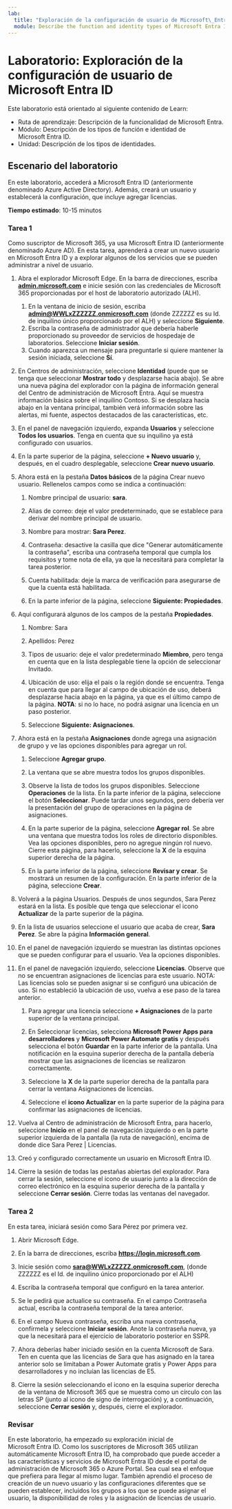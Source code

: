 ```yaml
---
lab:
  title: "Exploración de la configuración de usuario de Microsoft\_Entra\_ID"
  module: Describe the function and identity types of Microsoft Entra ID
---
```


# Laboratorio: Exploración de la configuración de usuario de Microsoft Entra ID

Este laboratorio está orientado al siguiente contenido de Learn:

- Ruta de aprendizaje: Descripción de la funcionalidad de Microsoft Entra.
- Módulo: Descripción de los tipos de función e identidad de Microsoft Entra ID.
- Unidad: Descripción de los tipos de identidades.

## Escenario del laboratorio

En este laboratorio, accederá a Microsoft Entra ID (anteriormente denominado Azure Active Directory).  Además, creará un usuario y establecerá la configuración, que incluye agregar licencias.  

**Tiempo estimado**: 10-15 minutos

### Tarea 1

Como suscriptor de Microsoft 365, ya usa Microsoft Entra ID (anteriormente denominado Azure AD).  En esta tarea, aprenderá a crear un nuevo usuario en Microsoft Entra ID y a explorar algunos de los servicios que se pueden administrar a nivel de usuario.

1. Abra el explorador Microsoft Edge. En la barra de direcciones, escriba **[admin.microsoft.com](https://admin.microsoft.com)** e inicie sesión con las credenciales de Microsoft 365 proporcionadas por el host de laboratorio autorizado (ALH).
    1. En la ventana de inicio de sesión, escriba **admin@WWLxZZZZZZ.onmicrosoft.com** (donde ZZZZZZ es su Id. de inquilino único proporcionado por el ALH) y seleccione **Siguiente**.
    1. Escriba la contraseña de administrador que debería haberle proporcionado su proveedor de servicios de hospedaje de laboratorios. Seleccione **Iniciar sesión**.
    1. Cuando aparezca un mensaje para preguntarle si quiere mantener la sesión iniciada, seleccione **Sí**.

1. En Centros de administración, seleccione **Identidad** (puede que se tenga que seleccionar **Mostrar todo** y desplazarse hacia abajo).  Se abre una nueva página del explorador con la página de información general del Centro de administración de Microsoft Entra. Aquí se muestra información básica sobre el inquilino Contoso. Si se desplaza hacia abajo en la ventana principal, también verá información sobre las alertas, mi fuente, aspectos destacados de las características, etc.

1. En el panel de navegación izquierdo, expanda **Usuarios** y seleccione **Todos los usuarios**. Tenga en cuenta que su inquilino ya está configurado con usuarios.

1. En la parte superior de la página, seleccione **+ Nuevo usuario** y, después, en el cuadro desplegable, seleccione **Crear nuevo usuario**.

1. Ahora está en la pestaña **Datos básicos** de la página Crear nuevo usuario. Rellenelos campos como se indica a continuación:
    1. Nombre principal de usuario: **sara**.

    1. Alias de correo: deje el valor predeterminado, que se establece para derivar del nombre principal de usuario.

    1. Nombre para mostrar: **Sara Perez**.

    1. Contraseña: desactive la casilla que dice "Generar automáticamente la contraseña", escriba una contraseña temporal que cumpla los requisitos y tome nota de ella, ya que la necesitará para completar la tarea posterior.

    1. Cuenta habilitada: deje la marca de verificación para asegurarse de que la cuenta está habilitada.

    1. En la parte inferior de la página, seleccione **Siguiente: Propiedades**.

1. Aquí configurará algunos de los campos de la pestaña **Propiedades**.

    1. Nombre: Sara

    1. Apellidos: Perez

    1. Tipos de usuario: deje el valor predeterminado **Miembro**, pero tenga en cuenta que en la lista desplegable tiene la opción de seleccionar Invitado.

    1. Ubicación de uso: elija el país o la región donde se encuentra.  Tenga en cuenta que para llegar al campo de ubicación de uso, deberá desplazarse hacia abajo en la página, ya que es el último campo de la página.  **NOTA**: si no lo hace, no podrá asignar una licencia en un paso posterior.

    1. Seleccione **Siguiente: Asignaciones**.

1. Ahora está en la pestaña **Asignaciones** donde agrega una asignación de grupo y ve las opciones disponibles para agregar un rol.

    1. Seleccione **Agregar grupo**.

    1. La ventana que se abre muestra todos los grupos disponibles.  

    1. Observe la lista de todos los grupos disponibles.  Seleccione **Operaciones** de la lista.  En la parte inferior de la página, seleccione el botón **Seleccionar**.  Puede tardar unos segundos, pero debería ver la presentación del grupo de operaciones en la página de asignaciones.

    1. En la parte superior de la página, seleccione **Agregar rol**.  Se abre una ventana que muestra todos los roles de directorio disponibles.  Vea las opciones disponibles, pero no agregue ningún rol nuevo.  Cierre esta página, para hacerlo, seleccione la **X** de la esquina superior derecha de la página.
    1. En la parte inferior de la página, seleccione **Revisar y crear**. Se mostrará un resumen de la configuración.  En la parte inferior de la página, seleccione **Crear**.

1. Volverá a la página Usuarios.  Después de unos segundos, Sara Perez estará en la lista.  Es posible que tenga que seleccionar el icono **Actualizar** de la parte superior de la página.

1. En la lista de usuarios seleccione el usuario que acaba de crear, **Sara Perez**.  Se abre la página **Información general**.

1. En el panel de navegación izquierdo se muestran las distintas opciones que se pueden configurar para el usuario. Vea la opciones disponibles.

1. En el panel de navegación izquierdo, seleccione **Licencias**.  Observe que no se encuentran asignaciones de licencias para este usuario.  NOTA: Las licencias solo se pueden asignar si se configuró una ubicación de uso. Si no estableció la ubicación de uso, vuelva a ese paso de la tarea anterior.

    1. Para agregar una licencia seleccione **+ Asignaciones** de la parte superior de la ventana principal.

    1. En Seleccionar licencias, selecciona **Microsoft Power Apps para desarrolladores** y **Microsoft Power Automate gratis** y después selecciona el botón **Guardar** en la parte inferior de la pantalla. Una notificación en la esquina superior derecha de la pantalla debería mostrar que las asignaciones de licencias se realizaron correctamente.

    1. Seleccione la **X** de la parte superior derecha de la pantalla para cerrar la ventana Asignaciones de licencias.

    1. Seleccione el **icono Actualizar** en la parte superior de la página para confirmar las asignaciones de licencias.

1. Vuelva al Centro de administración de Microsoft Entra, para hacerlo, seleccione **Inicio** en el panel de navegación izquierdo o en la parte superior izquierda de la pantalla (la ruta de navegación), encima de donde dice Sara Perez | Licencias.

1. Creó y configurado correctamente un usuario en Microsoft Entra ID.

1. Cierre la sesión de todas las pestañas abiertas del explorador. Para cerrar la sesión, seleccione el icono de usuario junto a la dirección de correo electrónico en la esquina superior derecha de la pantalla y seleccione **Cerrar sesión**. Cierre todas las ventanas del navegador.

### Tarea 2

En esta tarea, iniciará sesión como Sara Pérez por primera vez.

1. Abrir Microsoft Edge.

2. En la barra de direcciones, escriba **https://login.microsoft.com**.

3. Inicie sesión como **sara@WWLxZZZZZ.onmicrosoft.com**, (donde ZZZZZZ es el Id. de inquilino único proporcionado por el ALH)
4. Escriba la contraseña temporal que configuró en la tarea anterior.

5. Se le pedirá que actualice su contraseña. En el campo Contraseña actual, escriba la contraseña temporal de la tarea anterior.

6. En el campo Nueva contraseña, escriba una nueva contraseña, confírmela y seleccione **Iniciar sesión**.  Anote la contraseña nueva, ya que la necesitará para el ejercicio de laboratorio posterior en SSPR.

7. Ahora deberías haber iniciado sesión en la cuenta Microsoft de Sara.  Ten en cuenta que las licencias de Sara que has asignado en la tarea anterior solo se limitaban a Power Automate gratis y Power Apps para desarrolladores y no incluían las licencias de E5.

8. Cierre la sesión seleccionando el icono en la esquina superior derecha de la ventana de Microsoft 365 que se muestra como un círculo con las letras SP (junto al icono de signo de interrogación) y, a continuación, seleccione **Cerrar sesión** y, después, cierre el explorador.

### Revisar

En este laboratorio, ha empezado su exploración inicial de Microsoft Entra ID. Como los suscriptores de Microsoft 365 utilizan automáticamente Microsoft Entra ID, ha comprobado que puede acceder a las características y servicios de Microsoft Entra ID desde el portal de administración de Microsoft 365 o Azure Portal.  Sea cual sea el enfoque que prefiera para llegar al mismo lugar.  También aprendió el proceso de creación de un nuevo usuario y las configuraciones diferentes que se pueden establecer, incluidos los grupos a los que se puede asignar el usuario, la disponibilidad de roles y la asignación de licencias de usuario.
